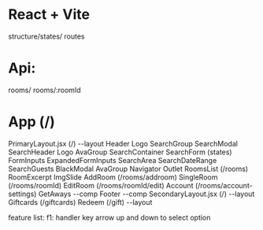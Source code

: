 # React + Vite
structure/states/ routes

# Api:
rooms/
rooms/:roomId

# App (/)
  PrimaryLayout.jsx (/) --layout
    Header
      Logo 
      SearchGroup
        SearchModal
          SearchHeader
            Logo 
            AvaGroup
          SearchContainer
          SearchForm (states)
            FormInputs
            ExpandedFormInputs
              SearchArea
              SearchDateRange
              SearchGuests
          BlackModal
      AvaGroup
    Navigator
    Outlet
      RoomsList (/rooms)
        RoomExcerpt
        ImgSlide
      AddRoom (/rooms/addroom)
      SingleRoom (/rooms/roomId)
        EditRoom (/rooms/roomId/edit)
        Account (/rooms/account-settings)
    GetAways --comp
    Footer --comp
  SecondaryLayout.jsx (/) --layout
    Giftcards (/giftcards) 
    Redeem (/gift) --layout

feature list:
f1: handler key arrow up and down to select option
